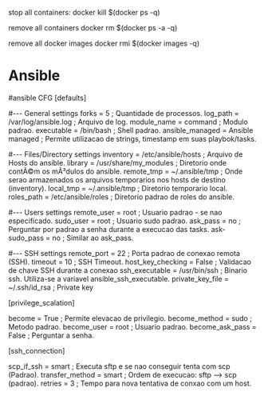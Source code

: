stop all containers:
docker kill $(docker ps -q)

remove all containers
docker rm $(docker ps -a -q)

remove all docker images
docker rmi $(docker images -q)


# Ansible
#ansible CFG
[defaults]

#--- General settings
forks                   = 5                             ; Quantidade de processos.
log_path                = /var/log/ansible.log          ; Arquivo de log.
module_name             = command                       ; Modulo padrao.
executable              = /bin/bash                     ; Shell padrao.
ansible_managed         = Ansible managed               ; Permite utilizacao de strings, timestamp em suas playbok/tasks.

#--- Files/Directory settings
inventory               = /etc/ansible/hosts            ; Arquivo de Hosts do ansible.
library                 = /usr/share/my_modules         ; Diretorio onde contÃ©m os mÃ³dulos do ansible.
remote_tmp              = ~/.ansible/tmp                ; Onde serao armazenados os arquivos temporarios nos hosts de destino (inventory).
local_tmp               = ~/.ansible/tmp                ; Diretorio temporario local.
roles_path              = /etc/ansible/roles            ; Diretorio padrao de roles do ansible.

#--- Users settings
remote_user             = root                          ; Usuario padrao - se nao especificado.
sudo_user               = root                          ; Usuario sudo padrao.
ask_pass                = no                            ; Perguntar por padrao a senha durante a execucao das tasks. 
ask-sudo_pass           = no                            ; Similar ao ask_pass.

#--- SSH settings
remote_port             = 22                            ; Porta padrao de conexao remota (SSH).
timeout                 = 10                            ; SSH Timeout.
host_key_checking       = False                         ; Validacao de chave SSH durante a conexao
ssh_executable          = /usr/bin/ssh                  ; Binario ssh. Utiliza-se a variavel ansible_ssh_executable.
private_key_file        = ~/.ssh/id_rsa                 ; Private key

[privilege_scalation]

become                  = True                          ; Permite elevacao de privilegio.
become_method           = sudo                          ; Metodo padrao.
become_user             = root                          ; Usuario padrao.
become_ask_pass         = False                         ; Perguntar a senha.

[ssh_connection]

scp_if_ssh              = smart                         ; Executa sftp e se nao conseguir tenta com scp (Padrao).
transfer_method         = smart                         ; Ordem de execucao: sftp --> scp (padrao).
retries                 = 3                             ; Tempo para nova tentativa de conxao com um host.
